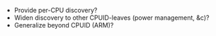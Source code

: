 * Provide per-CPU discovery?
* Widen discovery to other CPUID-leaves (power management, &c)?
* Generalize beyond CPUID (ARM)?
